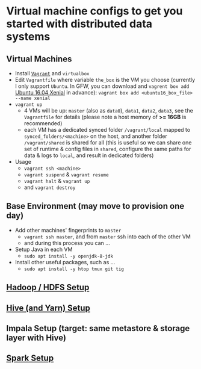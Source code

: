 # Virtual machine configs to get you started with distributed data systems

## Virtual Machines
* Install [`Vagrant`](http://www.vagrantup.com) and `virtualbox`
* Edit `Vagrantfile` where variable `the_box` is the VM you choose (currently I only support `Ubuntu`. In GFW, you can download and `vagrent box add` [Ubuntu 16.04 Xenial](https://cloud-images.ubuntu.com/xenial/current/) in advance): `vagrant box add <ubuntu16_box_file> --name xenial`
* `vagrant up`
  * 4 VMs will be up: `master` (also as `data0`), `data1`, `data2`, `data3`, see the `Vagrantfile` for details (please note a host memory of **>= 16GB** is recommended)
  * each VM has a dedicated synced folder `/vagrant/local` mapped to `synced_folders/<machine>` on the host, and another folder `/vagrant/shared` is shared for all (this is useful so we can share one set of runtime & config files in `shared`, configure the same paths for data & logs to `local`, and result in dedicated folders)
* Usage
  * `vagrant ssh <machine>`
  * `vagrant suspend` & `vagrant resume`
  * `vagrant halt` & `vagrant up`
  * and `vagrant destroy`

## Base Environment (may move to provision one day)
* Add other machines' fingerprints to `master`
  * `vagrant ssh master`, and from `master` ssh into each of the other VM
  * and during this process you can ...
* Setup Java in each VM
  * `sudo apt install -y openjdk-8-jdk`
* Install other useful packages, such as ...
  * `sudo apt install -y htop tmux git tig`

## [Hadoop / HDFS Setup](docs/hadoop-setup.md)

## [Hive (and Yarn) Setup](docs/hive-setup.md)

## Impala Setup (target: same metastore & storage layer with Hive)

## [Spark Setup](docs/spark-setup.md)
